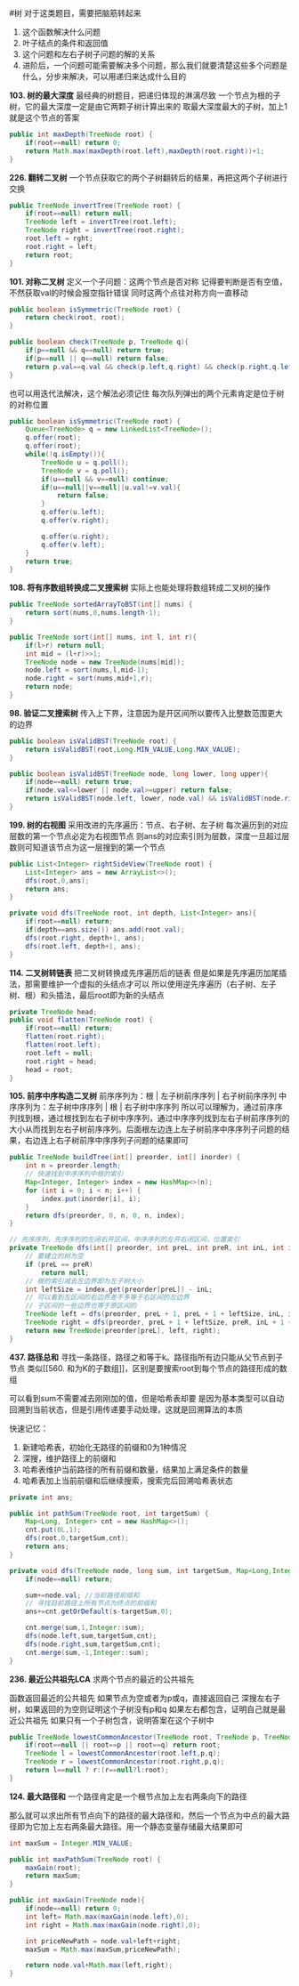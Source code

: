 #树
对于这类题目，需要把脑筋转起来
1. 这个函数解决什么问题
2. 叶子结点的条件和返回值
3. 这个问题和左右子树子问题的解的关系
4. 进阶后，一个问题可能需要解决多个问题，那么我们就要清楚这些多个问题是什么，分步来解决，可以用递归来达成什么目的

**103. 树的最大深度**
最经典的树题目，把递归体现的淋漓尽致
一个节点为根的子树，它的最大深度一定是由它两颗子树计算出来的
取最大深度最大的子树，加上1就是这个节点的答案

```java
public int maxDepth(TreeNode root) {
	if(root==null) return 0;
	return Math.max(maxDepth(root.left),maxDepth(root.right))+1;
}
```

**226. 翻转二叉树**
一个节点获取它的两个子树翻转后的结果，再把这两个子树进行交换

```java
public TreeNode invertTree(TreeNode root) {
	if(root==null) return null;
	TreeNode left = invertTree(root.left);
	TreeNode right = invertTree(root.right);
	root.left = rght;
	root.right = left;
	return root;
}
```

**101. 对称二叉树**
定义一个子问题：这两个节点是否对称
记得要判断是否有空值，不然获取val的时候会报空指针错误
同时这两个点往对称方向一直移动

```java
public boolean isSymmetric(TreeNode root) {
	return check(root, root);
}

public boolean check(TreeNode p, TreeNode q){
	if(p==null && q==null) return true;
	if(p==null || q==null) return false;
	return p.val==q.val && check(p.left,q.right) && check(p.right,q.left);
}
```

也可以用迭代法解决，这个解法必须记住
每次队列弹出的两个元素肯定是位于树的对称位置

```java
public boolean isSymmetric(TreeNode root) {
	Queue<TreeNode> q = new LinkedList<TreeNode>();
	q.offer(root);
	q.offer(root);
	while(!q.isEmpty()){
		TreeNode u = q.poll();
		TreeNode v = q.poll();
		if(u==null && v==null) continue;
		if(u==null||v==null||u.val!=v.val){
			return false;
		}
		q.offer(u.left);
		q.offer(v.right);

		q.offer(u.right);
		q.offer(v.left);
	}
	return true;
}
```

**108. 将有序数组转换成二叉搜索树**
实际上也能处理将数组转成二叉树的操作

```java
public TreeNode sortedArrayToBST(int[] nums) {
	return sort(nums,0,nums.length-1);
}

public TreeNode sort(int[] nums, int l, int r){
	if(l>r) return null;
	int mid = (l+r)>>1;
	TreeNode node = new TreeNode(nums[mid]);
	node.left = sort(nums,l,mid-1);
	node.right = sort(nums,mid+1,r);
	return node;
}
```

**98. 验证二叉搜索树**
传入上下界，注意因为是开区间所以要传入比整数范围更大的边界

```java
public boolean isValidBST(TreeNode root) {
	return isValidBST(root,Long.MIN_VALUE,Long.MAX_VALUE);
}

public boolean isValidBST(TreeNode node, long lower, long upper){
	if(node==null) return true;
	if(node.val<=lower || node.val>=upper) return false;
	return isValidBST(node.left, lower, node.val) && isValidBST(node.right, node.val,upper);
}
```

**199. 树的右视图**
采用改进的先序遍历：节点、右子树、左子树
每次遍历到的对应层数的第一个节点必定为右视图节点
则ans的对应索引则为层数，深度一旦超过层数则可知道该节点为这一层搜到的第一个节点

```java
public List<Integer> rightSideView(TreeNode root) {
	List<Integer> ans = new ArrayList<>();
	dfs(root,0,ans);
	return ans;
}

private void dfs(TreeNode root, int depth, List<Integer> ans){
	if(root==null) return;
	if(depth==ans.size()) ans.add(root.val);
	dfs(root.right, depth+1, ans);
	dfs(root.left, depth+1, ans);
}
```

**114. 二叉树转链表**
把二叉树转换成先序遍历后的链表
但是如果是先序遍历加尾插法，那需要维护一个虚拟的头结点才可以
所以使用逆先序遍历（右子树、左子树、根）和头插法，最后root即为新的头结点

```java
private TreeNode head;
public void flatten(TreeNode root) {
	if(root==null) return;
	flatten(root.right);
	flatten(root.left);
	root.left = null;
	root.right = head;
	head = root;
}
```

**105. 前序中序构造二叉树**
前序序列为：根 | 左子树前序序列 | 右子树前序序列
中序序列为：左子树中序序列 | 根 | 右子树中序序列
所以可以理解为，通过前序序列找到根，通过根找到左右子树中序序列，通过中序序列找到左右子树前序序列的大小从而找到左右子树前序序列。后面根左边连上左子树前序中序序列子问题的结果，右边连上右子树前序中序序列子问题的结果即可

```java
public TreeNode buildTree(int[] preorder, int[] inorder) {
	int n = preorder.length;
	// 快速找到中序序列中根的索引
	Map<Integer, Integer> index = new HashMap<>(n);
	for (int i = 0; i < n; i++) {
		index.put(inorder[i], i);
	}
	return dfs(preorder, 0, n, 0, n, index);
}

// 先序序列，先序序列的左闭右开区间，中序序列的左开右闭区间，位置索引
private TreeNode dfs(int[] preorder, int preL, int preR, int inL, int inR, Map<Integer, Integer> index) {
	// 要建立的树为空
	if (preL == preR)
		return null;
	// 根的索引减去左边界即为左子树大小
	int leftSize = index.get(preorder[preL]) - inL;
	// 可以看到左区间的右边界差不多等于右区间的左边界
	// 子区间的一些边界也等于原区间的
	TreeNode left = dfs(preorder, preL + 1, preL + 1 + leftSize, inL, inL + leftSize, index);
	TreeNode right = dfs(preorder, preL + 1 + leftSize, preR, inL + 1 + leftSize, inR, index);
	return new TreeNode(preorder[preL], left, right);
}
```

**437. 路径总和**
寻找一条路径，路径之和等于k。路径指所有边只能从父节点到子节点
类似[[560. 和为K的子数组]]，区别是要搜索root到每个节点的路径形成的数组

可以看到sum不需要减去刚刚加的值，但是哈希表却要
是因为基本类型可以自动回溯到当前状态，但是引用传递要手动处理，这就是回溯算法的本质

快速记忆：
1. 新建哈希表，初始化无路径的前缀和0为1种情况
2. 深搜，维护路径上的前缀和
3. 哈希表维护当前路径的所有前缀和数量，结果加上满足条件的数量
4. 哈希表加上当前前缀和后继续搜索，搜索完后回溯哈希表状态

```java
private int ans;

public int pathSum(TreeNode root, int targetSum) {
	Map<Long, Integer> cnt = new HashMap<>();
	cnt.put(0L,1);
	dfs(root,0,targetSum,cnt);
	return ans;
}

private void dfs(TreeNode node, long sum, int targetSum, Map<Long,Integer> cnt){
	if(node==null) return;

	sum+=node.val; //当前路径前缀和
	// 寻找目前路径上所有节点为终点的前缀和
	ans+=cnt.getOrDefault(s-targetSum,0);

	cnt.merge(sum,1,Integer::sum);
	dfs(node.left,sum,targetSum,cnt);
	dfs(node.right,sum,targetSum,cnt);
	cnt.merge(sum,-1,Integer::sum);
}
```

**236. 最近公共祖先LCA**
求两个节点的最近的公共祖先

函数返回最近的公共祖先
如果节点为空或者为p或q，直接返回自己
深搜左右子树，如果返回的为空则证明这个子树没有p和q
如果左右都包含，证明自己就是最近公共祖先
如果只有一个子树包含，说明答案在这个子树中

```java
public TreeNode lowestCommonAncestor(TreeNode root, TreeNode p, TreeNode q) {
	if(root==null || root==p || root==q) return root;
	TreeNode l = lowestCommonAncestor(root.left,p,q);
	TreeNode r = lowestCommonAncestor(root.right,p,q);
	return l==null ? r:(r==null?l:root);
}
```

**124. 最大路径和**
一个路径肯定是一个根节点加上左右两条向下的路径

那么就可以求出所有节点向下的路径的最大路径和，然后一个节点为中点的最大路径即为它加上左右两条最大路径。用一个静态变量存储最大结果即可

```java
int maxSum = Integer.MIN_VALUE;

public int maxPathSum(TreeNode root) {
	maxGain(root);
	return maxSum;
}

public int maxGain(TreeNode node){
	if(node==null) return 0;
	int left= Math.max(maxGain(node.left),0);
	int right = Math.max(maxGain(node.right),0);

	int priceNewPath = node.val+left+right;
	maxSum = Math.max(maxSum,priceNewPath);

	return node.val+Math.max(left,right);
}
```